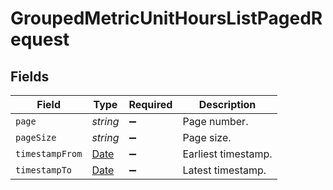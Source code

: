 # GroupedMetricUnitHoursListPagedRequest


## Fields

| Field                                                                                         | Type                                                                                          | Required                                                                                      | Description                                                                                   |
| --------------------------------------------------------------------------------------------- | --------------------------------------------------------------------------------------------- | --------------------------------------------------------------------------------------------- | --------------------------------------------------------------------------------------------- |
| `page`                                                                                        | *string*                                                                                      | :heavy_minus_sign:                                                                            | Page number.                                                                                  |
| `pageSize`                                                                                    | *string*                                                                                      | :heavy_minus_sign:                                                                            | Page size.                                                                                    |
| `timestampFrom`                                                                               | [Date](https://developer.mozilla.org/en-US/docs/Web/JavaScript/Reference/Global_Objects/Date) | :heavy_minus_sign:                                                                            | Earliest timestamp.                                                                           |
| `timestampTo`                                                                                 | [Date](https://developer.mozilla.org/en-US/docs/Web/JavaScript/Reference/Global_Objects/Date) | :heavy_minus_sign:                                                                            | Latest timestamp.                                                                             |